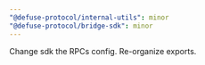 ```yaml
---
"@defuse-protocol/internal-utils": minor
"@defuse-protocol/bridge-sdk": minor
---
```


Change sdk the RPCs config. Re-organize exports.
